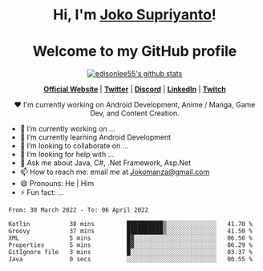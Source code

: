 <h1 align="center">Hi, I'm <a href="https://www.google.com">Joko Supriyanto</a>!</h1>
<h1 align="center">Welcome to my GitHub profile</h1>

<p align="center">
  <a href="https://github.com/jokomanza"><img src="https://github-readme-stats.vercel.app/api?username=jokomanza&hide_border=true&show_icons=true" alt="edisonlee55's github stats"></a>
</p>

<p align="center">
  <strong><a href="https://www.google.com">Official Website</a></strong> |
  <strong><a href="https://twitter.com/jokomanza">Twitter</a></strong> |
  <strong><a href="https://discord.gg/nYXzaUS">Discord</a></strong> |
  <strong><a href="https://www.linkedin.com/in/jokomanza">LinkedIn</a></strong> |
  <strong><a href="https://www.twitch.tv/jokomanza">Twitch</a></strong>
</p>

<p align="center">❤ I'm currently working on Android Development, Anime / Manga, Game Dev, and Content Creation.</p>

- 🔭 I’m currently working on ...
- 🌱 I’m currently learning Android Development
- 👯 I’m looking to collaborate on ...
- 🤔 I’m looking for help with ...
- 💬 Ask me about Java, C#, .Net Framework, Asp.Net
- 📫 How to reach me: email me at Jokomanza@gmail.com
- 😄 Pronouns: He | Him
- ⚡ Fun fact: ...

<!--START_SECTION:waka-->

```text
From: 30 March 2022 - To: 06 April 2022

Kotlin           38 mins         ██████████▒░░░░░░░░░░░░░░   41.70 %
Groovy           37 mins         ██████████▒░░░░░░░░░░░░░░   41.50 %
XML              5 mins          █▓░░░░░░░░░░░░░░░░░░░░░░░   06.50 %
Properties       5 mins          █▓░░░░░░░░░░░░░░░░░░░░░░░   06.29 %
GitIgnore file   3 mins          █░░░░░░░░░░░░░░░░░░░░░░░░   03.37 %
Java             0 secs          ░░░░░░░░░░░░░░░░░░░░░░░░░   00.55 %
```

<!--END_SECTION:waka-->
